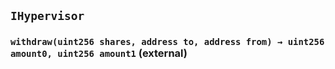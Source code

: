 ## `IHypervisor`






### `withdraw(uint256 shares, address to, address from) → uint256 amount0, uint256 amount1` (external)








